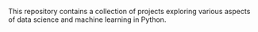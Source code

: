 This repository contains a collection of projects exploring various aspects of data science and machine learning in Python.